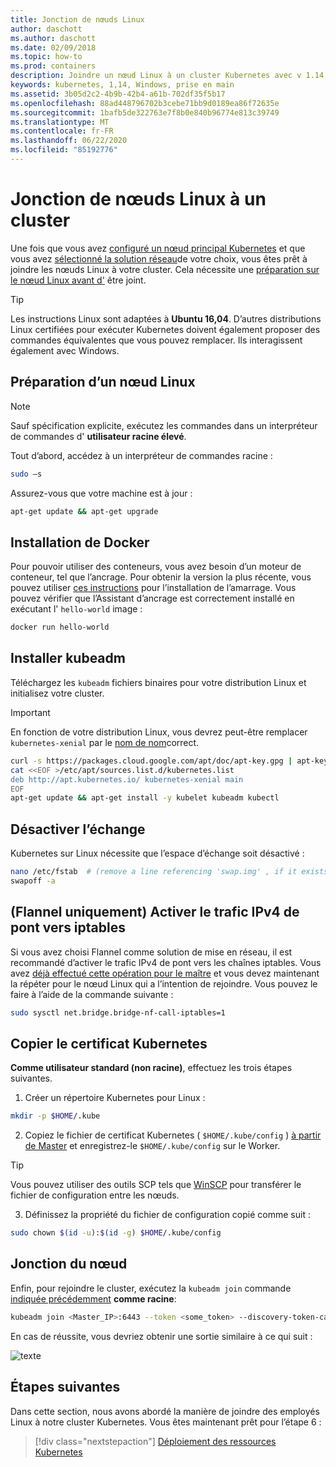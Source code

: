 ```yaml
---
title: Jonction de nœuds Linux
author: daschott
ms.author: daschott
ms.date: 02/09/2018
ms.topic: how-to
ms.prod: containers
description: Joindre un nœud Linux à un cluster Kubernetes avec v 1.14.
keywords: kubernetes, 1,14, Windows, prise en main
ms.assetid: 3b05d2c2-4b9b-42b4-a61b-702df35f5b17
ms.openlocfilehash: 88ad448796702b3cebe71bb9d0189ea86f72635e
ms.sourcegitcommit: 1bafb5de322763e7f8b0e840b96774e813c39749
ms.translationtype: MT
ms.contentlocale: fr-FR
ms.lasthandoff: 06/22/2020
ms.locfileid: "85192776"
---
```

# <a name="joining-linux-nodes-to-a-cluster"></a>Jonction de nœuds Linux à un cluster

Une fois que vous avez [configuré un nœud principal Kubernetes](creating-a-linux-master.md) et que vous avez [sélectionné la solution réseau](network-topologies.md)de votre choix, vous êtes prêt à joindre les nœuds Linux à votre cluster. Cela nécessite une [préparation sur le nœud Linux avant d'](joining-linux-workers.md#preparing-a-linux-node) être joint.
> [!tip]
> Les instructions Linux sont adaptées à **Ubuntu 16,04**. D’autres distributions Linux certifiées pour exécuter Kubernetes doivent également proposer des commandes équivalentes que vous pouvez remplacer. Ils interagissent également avec Windows.

## <a name="preparing-a-linux-node"></a>Préparation d’un nœud Linux

> [!NOTE]
> Sauf spécification explicite, exécutez les commandes dans un interpréteur de commandes d' **utilisateur racine élevé**.

Tout d’abord, accédez à un interpréteur de commandes racine :

```bash
sudo –s
```

Assurez-vous que votre machine est à jour :

```bash
apt-get update && apt-get upgrade
```

## <a name="install-docker"></a>Installation de Docker

Pour pouvoir utiliser des conteneurs, vous avez besoin d’un moteur de conteneur, tel que l’ancrage. Pour obtenir la version la plus récente, vous pouvez utiliser [ces instructions](https://docs.docker.com/install/linux/docker-ce/ubuntu/) pour l’installation de l’amarrage. Vous pouvez vérifier que l’Assistant d’ancrage est correctement installé en exécutant l' `hello-world` image :

```bash
docker run hello-world
```

## <a name="install-kubeadm"></a>Installer kubeadm

Téléchargez les `kubeadm` fichiers binaires pour votre distribution Linux et initialisez votre cluster.

> [!Important]
> En fonction de votre distribution Linux, vous devrez peut-être remplacer `kubernetes-xenial` par le [nom de nom](https://wiki.ubuntu.com/Releases)correct.

``` bash
curl -s https://packages.cloud.google.com/apt/doc/apt-key.gpg | apt-key add -
cat <<EOF >/etc/apt/sources.list.d/kubernetes.list
deb http://apt.kubernetes.io/ kubernetes-xenial main
EOF
apt-get update && apt-get install -y kubelet kubeadm kubectl
```

## <a name="disable-swap"></a>Désactiver l’échange

Kubernetes sur Linux nécessite que l’espace d’échange soit désactivé :

``` bash
nano /etc/fstab  # (remove a line referencing 'swap.img' , if it exists)
swapoff -a
```

## <a name="flannel-only-enable-bridged-ipv4-traffic-to-iptables"></a>(Flannel uniquement) Activer le trafic IPv4 de pont vers iptables

Si vous avez choisi Flannel comme solution de mise en réseau, il est recommandé d’activer le trafic IPv4 de pont vers les chaînes iptables. Vous avez [déjà effectué cette opération pour le maître](network-topologies.md#flannel-in-host-gateway-mode) et vous devez maintenant la répéter pour le nœud Linux qui a l’intention de rejoindre. Vous pouvez le faire à l’aide de la commande suivante :

``` bash
sudo sysctl net.bridge.bridge-nf-call-iptables=1
```

## <a name="copy-kubernetes-certificate"></a>Copier le certificat Kubernetes

**Comme utilisateur standard (non racine)**, effectuez les trois étapes suivantes.

1. Créer un répertoire Kubernetes pour Linux :

```bash
mkdir -p $HOME/.kube
```

2. Copiez le fichier de certificat Kubernetes ( `$HOME/.kube/config` ) [à partir de Master](./creating-a-linux-master.md#collect-cluster-information) et enregistrez-le `$HOME/.kube/config` sur le Worker.

> [!tip]
> Vous pouvez utiliser des outils SCP tels que [WinSCP](https://winscp.net/eng/download.php) pour transférer le fichier de configuration entre les nœuds.

3. Définissez la propriété du fichier de configuration copié comme suit :

``` bash
sudo chown $(id -u):$(id -g) $HOME/.kube/config
```

## <a name="joining-node"></a>Jonction du nœud

Enfin, pour rejoindre le cluster, exécutez la `kubeadm join` commande [indiquée précédemment](./creating-a-linux-master.md#initialize-master) **comme racine**:

```bash
kubeadm join <Master_IP>:6443 --token <some_token> --discovery-token-ca-cert-hash <some_hash>
```

En cas de réussite, vous devriez obtenir une sortie similaire à ce qui suit :

![texte](./media/node-join.png)

## <a name="next-steps"></a>Étapes suivantes

Dans cette section, nous avons abordé la manière de joindre des employés Linux à notre cluster Kubernetes. Vous êtes maintenant prêt pour l’étape 6 :
> [!div class="nextstepaction"]
> [Déploiement des ressources Kubernetes](./deploying-resources.md)